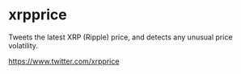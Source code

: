 xrpprice
========
Tweets the latest XRP (Ripple) price, and detects any unusual price volatility.

https://www.twitter.com/xrpprice
